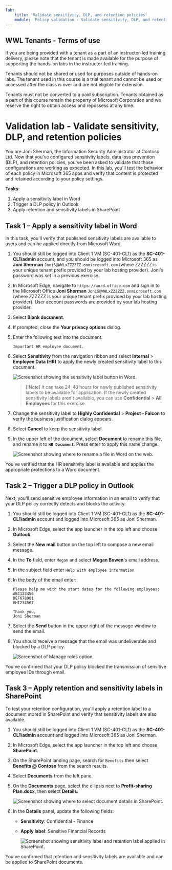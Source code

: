 ```yaml
---
lab:
    title: 'Validate sensitivity, DLP, and retention policies'
    module: 'Policy validation - Validate sensitivity, DLP, and retention policies'
---
```


## WWL Tenants - Terms of use

If you are being provided with a tenant as a part of an instructor-led training delivery, please note that the tenant is made available for the purpose of supporting the hands-on labs in the instructor-led training.

Tenants should not be shared or used for purposes outside of hands-on labs. The tenant used in this course is a trial tenant and cannot be used or accessed after the class is over and are not eligible for extension.

Tenants must not be converted to a paid subscription. Tenants obtained as a part of this course remain the property of Microsoft Corporation and we reserve the right to obtain access and repossess at any time.

# Validation lab - Validate sensitivity, DLP, and retention policies

You are Joni Sherman, the Information Security Administrator at Contoso Ltd. Now that you've configured sensitivity labels, data loss prevention (DLP), and retention policies, you've been asked to validate that those configurations are working as expected. In this lab, you'll test the behavior of each policy in Microsoft 365 apps and verify that content is protected and retained according to your policy settings.

**Tasks**:

1. Apply a sensitivity label in Word
1. Trigger a DLP policy in Outlook
1. Apply retention and sensitivity labels in SharePoint

## Task 1 – Apply a sensitivity label in Word

In this task, you'll verify that published sensitivity labels are available to users and can be applied directly from Microsoft Word.

1. You should still be logged into Client 1 VM (SC-401-CL1) as the **SC-401-CL1\admin** account, and you should be logged into Microsoft 365 as **Joni Sherman** `JoniS@WWLxZZZZZZ.onmicrosoft.com` (where ZZZZZZ is your unique tenant prefix provided by your lab hosting provider). Joni's password was set in a previous exercise.

1. In Microsoft Edge, navigate to `https://word.office.com` and sign in to the Microsoft Office **Joni Sherman** `JoniS@WWLxZZZZZZ.onmicrosoft.com` (where ZZZZZZ is your unique tenant prefix provided by your lab hosting provider). User account passwords are provided by your lab hosting provider.

1. Select **Blank document**.

1. If prompted, close the **Your privacy options** dialog.

1. Enter the following text into the document:

   `Important HR employee document.`

1. Select **Sensitivity** from the navigation ribbon and select **Internal** > **Employee Data (HR)** to apply the newly created sensitivity label to this document.

    ![Screenshot showing the sensitivity label button in Word.](../Media/word_label.png)

    > [!Note] It can take 24-48 hours for newly published sensitivity labels to be available for application. If the newly created sensitivity labels aren't available, you can use **Confidential** > **All Employees** for this exercise.

1. Change the sensitivity label to **Highly Confidential** > **Project - Falcon** to verify the business justification dialog appears.

1. Select **Cancel** to keep the sensitivity label.

1. In the upper left of the document, select **Document** to rename this file, and rename it to **`HR Document`**. Press enter to apply this name change.

    ![Screenshot showing where to rename a file in Word on the web.](../Media/rename-web-word-file.png)

You've verified that the HR sensitivity label is available and applies the appropriate protections to a Word document.

## Task 2 – Trigger a DLP policy in Outlook

Next, you'll send sensitive employee information in an email to verify that your DLP policy correctly detects and blocks the activity.

1. You should still be logged into Client 1 VM (SC-401-CL1) as the **SC-401-CL1\admin** account and logged into Microsoft 365 as Joni Sherman.

1. In Microsoft Edge, select the app launcher in the top left and choose **Outlook**.

1. Select the **New mail** button on the top left to compose a new email message.

1. In the **To** field, enter `Megan` and select **Megan Bowen**'s email address.

1. In the subject field enter `Help with employee information`.

1. In the body of the email enter:

   ``` text
   Please help me with the start dates for the following employees:
   ABC123456
   DEF678901
   GHI234567

   Thank you, 
   Joni Sherman
   ```

1. Select the **Send** button in the upper right of the message window to send the email.

1. You should receive a message that the email was undeliverable and blocked by a DLP policy.

   ![Screenshot of Manage roles option.](../Media/dlp-email-blocked.png)

You've confirmed that your DLP policy blocked the transmission of sensitive employee IDs through email.

## Task 3 – Apply retention and sensitivity labels in SharePoint

To test your retention configuration, you'll apply a retention label to a document stored in SharePoint and verify that sensitivity labels are also available.

1. You should still be logged into Client 1 VM (SC-401-CL1) as the **SC-401-CL1\admin** account and logged into Microsoft 365 as Joni Sherman.

1. In Microsoft Edge, select the app launcher in the top left and choose **SharePoint**.

1. On the SharePoint landing page, search for `Benefits` then select **Benefits @ Contoso** from the search results.

1. Select **Documents** from the left pane.

1. On the **Documents** page, select the ellipsis next to **Profit-sharing Plan.docx**, then select **Details**.

   ![Screenshot showing where to select document details in SharePoint.](../Media/sharepoint-details.png)

1. In the **Details** panel, update the following fields:
   - **Sensitivity**: Confidential - Finance
   - **Apply label**: Sensitive Financial Records

     ![Screenshot showing sensitivity label and retention label applied in SharePoint.](../Media/sharepoint-choose-labels.png)

You've confirmed that retention and sensitivity labels are available and can be applied to SharePoint documents.
